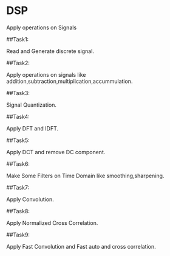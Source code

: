 # DSP

Apply operations on Signals

##Task1:

Read and Generate discrete signal.

##Task2:

Apply operations on signals like addition,subtraction,multiplication,accummulation.

##Task3:

Signal Quantization.

##Task4:

Apply DFT and IDFT.

##Task5:

Apply DCT and remove DC component.

##Task6:

Make Some Filters on Time Domain like smoothing,sharpening.

##Task7:

Apply Convolution.

##Task8:

Apply Normalized Cross Correlation.

##Task9:

Apply Fast Convolution and Fast auto and cross correlation.
